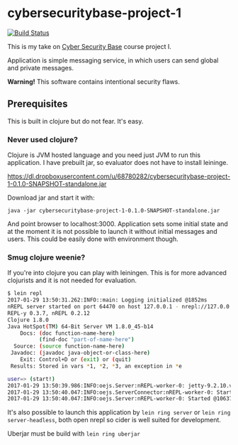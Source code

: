 # cybersecuritybase-project-1

[![Build Status](https://travis-ci.org/juhofriman/cybersecuritybase-project-1.svg?branch=master)](https://travis-ci.org/juhofriman/cybersecuritybase-project-1)

This is my take on [Cyber Security Base](https://cybersecuritybase.github.io/) course project I.

Application is simple messaging service, in which users can send global and private messages.

**Warning!** This software contains intentional security flaws.

## Prerequisites

This is built in clojure but do not fear. It's easy.

### Never used clojure?

Clojure is JVM hosted language and you need just JVM to run this application. I have prebuilt jar, so evaluator does not have to install leininge.

https://dl.dropboxusercontent.com/u/68780282/cybersecuritybase-project-1-0.1.0-SNAPSHOT-standalone.jar

Download jar and start it with:

```
java -jar cybersecuritybase-project-1-0.1.0-SNAPSHOT-standalone.jar
```

And point browser to localhost:3000. Application sets some initial state and at the moment it is not possible to launch it without initial messages and users. This could be easily done with environment though.

### Smug clojure weenie?

If you're into clojure you can play with leiningen. This is for more advanced clojurists and it is not needed for evaluation.

```bash
$ lein repl
2017-01-29 13:50:31.262:INFO::main: Logging initialized @1852ms
nREPL server started on port 64470 on host 127.0.0.1 - nrepl://127.0.0.1:64470
REPL-y 0.3.7, nREPL 0.2.12
Clojure 1.8.0
Java HotSpot(TM) 64-Bit Server VM 1.8.0_45-b14
    Docs: (doc function-name-here)
          (find-doc "part-of-name-here")
  Source: (source function-name-here)
 Javadoc: (javadoc java-object-or-class-here)
    Exit: Control+D or (exit) or (quit)
 Results: Stored in vars *1, *2, *3, an exception in *e

user=> (start!)
2017-01-29 13:50:39.986:INFO:oejs.Server:nREPL-worker-0: jetty-9.2.10.v20150310
2017-01-29 13:50:40.047:INFO:oejs.ServerConnector:nREPL-worker-0: Started ServerConnector@332420c6{HTTP/1.1}{0.0.0.0:3000}
2017-01-29 13:50:40.047:INFO:oejs.Server:nREPL-worker-0: Started @10637ms
```

It's also possible to launch this application by `lein ring server` or `lein ring server-headless`, both open nrepl so cider is well suited for development.

Uberjar must be build with `lein ring uberjar`
